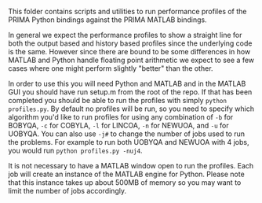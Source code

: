 This folder contains scripts and utilities to run performance profiles of the PRIMA Python bindings against the PRIMA MATLAB bindings.

In general we expect the performance profiles to show a straight line for both the output based and history based profiles since the underlying code is the same. However since there are bound to be some differences in how MATLAB and Python handle floating point arithmetic we expect to see a few cases where one might perform slightly "better" than the other.

In order to use this you will need Python and MATLAB and in the MATLAB GUI you should have run setup.m from the root of the repo. If that has been completed you should be able to run the profiles with simply `python profiles.py`. By default no profiles will be run, so you need to specify which algorithm you'd like to run profiles for using any combination of `-b` for BOBYQA, `-c` for COBYLA, `-l` for LINCOA, `-n` for NEWUOA, and `-u` for UOBYQA. You can also use `-j#` to change the number of jobs used to run the problems. For example to run both UOBYQA and NEWUOA with 4 jobs, you would run `python profiles.py -nuj4`.

It is not necessary to have a MATLAB window open to run the profiles. Each job will create an instance of the MATLAB engine for Python. Please note that this instance takes up about 500MB of memory so you may want to limit the number of jobs accordingly.